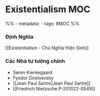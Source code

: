 # Existentialism MOC
%% - metadata:
	- tags: #MOC %% 

### Định Nghĩa
[[Existentialism - Chủ Nghĩa Hiện Sinh]]

### Các Nhà tư tưởng chính
- Søren Kierkegaard
- Fyodor Dostoevsky
- [[Jean Paul Sartre|Jean Paul Sartre]]
- [[Friedrich Nietzsche P-201022-0549]] 